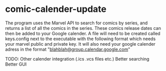 # comic-calender-update
The program uses the Marvel API to search for comics by series, and returns a list of all the comics in the series. These comics release dates can then be added to
your Google calender.
A file will need to be created called keys.config next to the executable with the following format which needs 
your marvel public and private key. It will also need your google calender adress in the format "blahblah@group.calendar.google.com"

<appSettings>
  <add key="publicKey" value="" />
  <add key="privateKey" value="" />
  <add key="calenderAddress" value="" />
</appSettings>

TODO:
Other calender integration (.ics .vcs files etc.)
Better searching
Better GUI